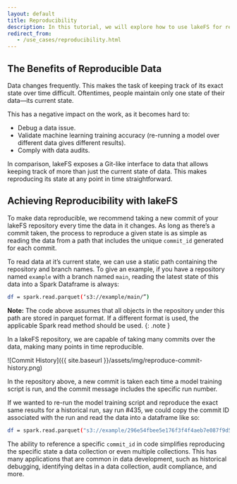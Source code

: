 ```yaml
---
layout: default 
title: Reproducibility
description: In this tutorial, we will explore how to use lakeFS for reproducibility of data.
redirect_from:
   - /use_cases/reproducibility.html
---
```


## The Benefits of Reproducible Data

Data changes frequently. This makes the task of keeping track of its exact state over time difficult. Oftentimes, people maintain only one state of their data––its current state.

This has a negative impact on the work, as it becomes hard to:
* Debug a data issue.
* Validate machine learning training accuracy (re-running a model over different data gives different results).
* Comply with data audits.

In comparison, lakeFS exposes a Git-like interface to data that allows keeping track of more than just the current state of data. This makes reproducing its state at any point in time straightforward.

## Achieving Reproducibility with lakeFS

To make data reproducible, we recommend taking a new commit of your lakeFS repository every time the data in it changes. As long as there’s a commit taken, the process to reproduce a given state is as simple as reading the data from a path that includes the unique `commit_id` generated for each commit.

To read data at it’s current state, we can use a static path containing the repository and branch names. To give an example, if you have a repository named `example` with a branch named `main`, reading the latest state of this data into a Spark Dataframe is always:

```bash
df = spark.read.parquet(‘s3://example/main/”)
```
**Note:** The code above assumes that all objects in the repository under this path are stored in parquet format. If a different format is used, the applicable Spark read method should be used.
{: .note }

In a lakeFS repository, we are capable of taking many commits over the data, making many points in time reproducible. 

![Commit History]({{ site.baseurl }}/assets/img/reproduce-commit-history.png)

In the repository above, a new commit is taken each time a model training script is run, and the commit message includes the specific run number. 

If we wanted to re-run the model training script and reproduce the exact same results for a historical run, say run #435, we could copy the commit ID associated with the run and read the data into a dataframe like so:

```bash
df = spark.read.parquet("s3://example/296e54fbee5e176f3f4f4aeb7e087f9d57515750e8c3d033b8b841778613cb23/training_dataset/”)
```

The ability to reference a specific `commit_id` in code simplifies reproducing the specific state a data collection or even multiple collections. This has many applications that are common in data development, such as historical debugging, identifying deltas in a data collection, audit compliance, and more.


